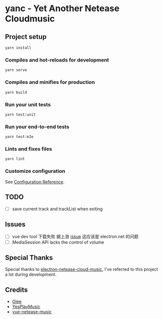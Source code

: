 # yanc - Yet Another Netease Cloudmusic
## Project setup
```
yarn install
```

### Compiles and hot-reloads for development
```
yarn serve
```

### Compiles and minifies for production
```
yarn build
```

### Run your unit tests
```
yarn test:unit
```

### Run your end-to-end tests
```
yarn test:e2e
```

### Lints and fixes files
```
yarn lint
```

### Customize configuration
See [Configuration Reference](https://cli.vuejs.org/config/).


## TODO
- [ ] save current track and trackList when exiting

## Issues
- [ ] vue dev tool 下载失败 据上游 [issue](https://github.com/MarshallOfSound/electron-devtools-installer/issues/77) 这应该是 electron.net 的问题
- [ ] MediaSession API lacks the control of volume

## Special Thanks
Special thanks to [electron-netease-cloud-music](https://github.com/Rocket1184/electron-netease-cloud-music), I've referred to this project a lot during development. 

## Credits
- [Glee](https://github.com/nondanee/Glee)
- [YesPlayMusic](https://github.com/qier222/YesPlayMusic)
- [vue-netease-music](https://github.com/sl1673495/vue-netease-music)

